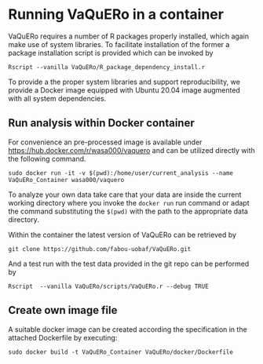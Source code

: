 # Running VaQuERo in a container

VaQuERo requires a  number of R packages properly installed, which again make use of system libraries. To facilitate installation of the former a package installation script is provided which can be invoked by

``Rscript --vanilla VaQuERo/R_package_dependency_install.r``

To provide a the proper system libraries and support reproducibility, we provide a Docker image equipped with Ubuntu 20.04 image augmented with all system dependencies.

## Run analysis within Docker container

For convenience an pre-processed image is available under https://hub.docker.com/r/wasa000/vaquero and can be utilized directly with the following command.

``sudo docker run -it -v $(pwd):/home/user/current_analysis --name VaQuERo_Container wasa000/vaquero``

To analyze your own data take care that your data are inside the current working directory where you invoke the ``docker run`` run command or adapt the command substituting the ``$(pwd)`` with the path to the appropriate data directory.

Within the container the latest version of VaQuERo can be retrieved by

``git clone https://github.com/fabou-uobaf/VaQuERo.git``

And a test run with the test data provided in the git repo can be performed by

``Rscript  --vanilla VaQuERo/scripts/VaQuERo.r --debug TRUE``

## Create own image file

A suitable docker image can be created according the specification in the attached Dockerfile by executing:

``sudo docker build -t VaQuERo_Container VaQuERo/docker/Dockerfile``
